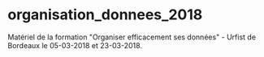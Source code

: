 # organisation_donnees_2018
Matériel de la formation "Organiser efficacement ses données" - Urfist de Bordeaux le 05-03-2018 et 23-03-2018.
